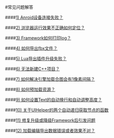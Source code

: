 #常见问题解答


####[1) Anroid设备连接失败？](../connect-solution/zh.md)

####[2) 浏览器运行效果不正确如何定位？](../debug-on-browser/zh.md)

####[3) Framework如何打印log？](../FWNoLog/zh.md) 

####[4) 如何导出fbx文件？](../HowToUseFBX/zh.md) 

####[5) Lua导出插件升级失败？](../LuaPluginUpdateError/zh.md) 

####[6) 无法新建C++项目？](../NoCreateCPPProject/zh.md) 

####[7) 如何解决引擎加载合图会有1像素间隔？](../OnePixelBug/zh.md) 

####[8) 如何预加载资源？](../PreloadRes/zh.md)  

####[9) 如何设置Text的自动换行和自动调整高度？](../TextAuto/zh.md) 

####[10) 关于UIHelper的两个自动递归获取节点的函数](../UIHelperGetNode/zh.md) 

####[11) 修复升级或降级Framework后引发问题](../upgrade-framework/zh.md)

####[12) 加载编辑导出数据错误或者效果不对？](../LoadError/zh.md)